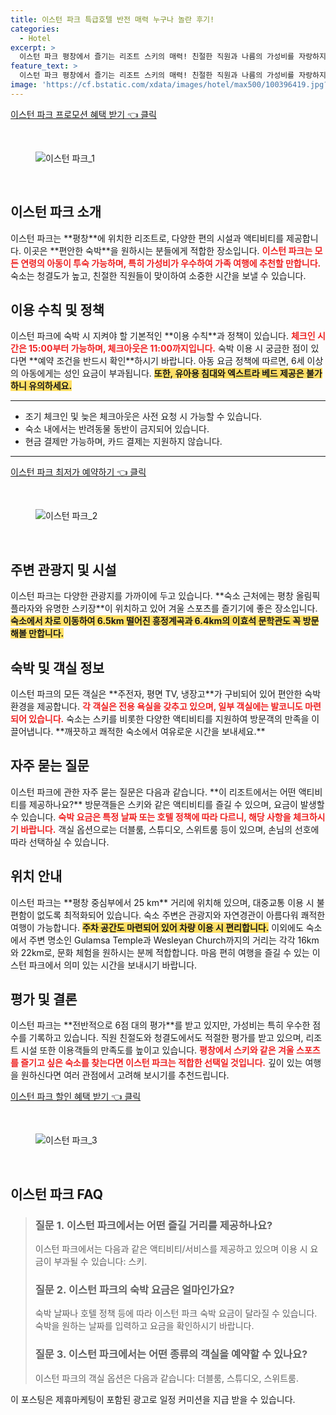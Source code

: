 ```yaml
---
title: 이스턴 파크 특급호텔 반전 매력 누구나 놀란 후기!
categories:
  - Hotel
excerpt: >
  이스턴 파크 평창에서 즐기는 리조트 스키의 매력! 친절한 직원과 나름의 가성비를 자랑하지만 높은 점수는 아닙니다. 스키와 자연을 동시에 만끽해보세요!
feature_text: >
  이스턴 파크 평창에서 즐기는 리조트 스키의 매력! 친절한 직원과 나름의 가성비를 자랑하지만 높은 점수는 아닙니다. 스키와 자연을 동시에 만끽해보세요!
image: 'https://cf.bstatic.com/xdata/images/hotel/max500/100396419.jpg?k=e5d59cd261796dc7f1906cac507b374ff7a825b614cda4bfb7bb8569727fa766&o=&hp=1'
---
```


<p><a class="modoo-button" href="https://tinyurl.com/246ygcp4" rel="nofollow noopener">이스턴 파크 프로모션 혜택 받기 👈 클릭</a></p><br/>
<figure class="image"><img alt="이스턴 파크_1" src="https://cf.bstatic.com/xdata/images/hotel/max1024x768/100396585.jpg?k=13081c405d1d943febb28cd18fcc02a240eedaf0d929c02e6aecfa330090d6da&amp;o=&amp;hp=1"/></figure><br/>

<h2 id="이스턴파크_소개">이스턴 파크 소개</h2>
<p>이스턴 파크는 **평창**에 위치한 리조트로, 다양한 편의 시설과 액티비티를 제공합니다. 이곳은 **편안한 숙박**을 원하시는 분들에게 적합한 장소입니다. <b><span style="color: #ee2323;">이스턴 파크는 모든 연령의 아동이 투숙 가능하며, 특히 가성비가 우수하여 가족 여행에 추천할 만합니다.</span></b> 숙소는 청결도가 높고, 친절한 직원들이 맞이하여 소중한 시간을 보낼 수 있습니다.</p>
<h2 id="이용수칙_및_정책">이용 수칙 및 정책</h2>
<p>이스턴 파크에 숙박 시 지켜야 할 기본적인 **이용 수칙**과 정책이 있습니다. <b><span style="color: #ee2323;">체크인 시간은 15:00부터 가능하며, 체크아웃은 11:00까지입니다.</span></b> 숙박 이용 시 궁금한 점이 있다면 **예약 조건을 반드시 확인**하시기 바랍니다. 아동 요금 정책에 따르면, 6세 이상의 아동에게는 성인 요금이 부과됩니다. <b><span style="background-color: #ffe066;">또한, 유아용 침대와 엑스트라 베드 제공은 불가하니 유의하세요.</span></b></p>
<hr/>
<ul>
<li>조기 체크인 및 늦은 체크아웃은 사전 요청 시 가능할 수 있습니다.</li>
<li>숙소 내에서는 반려동물 동반이 금지되어 있습니다.</li>
<li>현금 결제만 가능하며, 카드 결제는 지원하지 않습니다.</li>
</ul>
<hr/>
<p><a class="modoo-button" href="https://tinyurl.com/246ygcp4" rel="nofollow noopener">이스턴 파크 최저가 예약하기 👈 클릭</a></p><br/>
<figure class="image"><img alt="이스턴 파크_2" src="https://cf.bstatic.com/xdata/images/hotel/max500/100396419.jpg?k=e5d59cd261796dc7f1906cac507b374ff7a825b614cda4bfb7bb8569727fa766&amp;o=&amp;hp=1"/></figure><br/>
<h2 id="주변관광지_및_시설">주변 관광지 및 시설</h2>
<p>이스턴 파크는 다양한 관광지를 가까이에 두고 있습니다. **숙소 근처에는 평창 올림픽 플라자와 유명한 스키장**이 위치하고 있어 겨울 스포츠를 즐기기에 좋은 장소입니다. <b><span style="background-color: #ffe066;">숙소에서 차로 이동하여 6.5km 떨어진 흥정계곡과 6.4km의 이효석 문학관도 꼭 방문해볼 만합니다.</span></b></p>
<h2 id="숙박_및_객실정보">숙박 및 객실 정보</h2>
<p>이스턴 파크의 모든 객실은 **주전자, 평면 TV, 냉장고**가 구비되어 있어 편안한 숙박 환경을 제공합니다. <b><span style="color: #ee2323;">각 객실은 전용 욕실을 갖추고 있으며, 일부 객실에는 발코니도 마련되어 있습니다.</span></b> 숙소는 스키를 비롯한 다양한 액티비티를 지원하여 방문객의 만족을 이끌어냅니다. **깨끗하고 쾌적한 숙소에서 여유로운 시간을 보내세요.**</p>
<h2 id="자주묻는질문">자주 묻는 질문</h2>
<p>이스턴 파크에 관한 자주 묻는 질문은 다음과 같습니다. **이 리조트에서는 어떤 액티비티를 제공하나요?** 방문객들은 스키와 같은 액티비티를 즐길 수 있으며, 요금이 발생할 수 있습니다. <b><span style="color: #ee2323;">숙박 요금은 특정 날짜 또는 호텔 정책에 따라 다르니, 해당 사항을 체크하시기 바랍니다.</span></b> 객실 옵션으로는 더블룸, 스튜디오, 스위트룸 등이 있으며, 손님의 선호에 따라 선택하실 수 있습니다.</p>
<h2 id="위치_안내">위치 안내</h2>
<p>이스턴 파크는 **평창 중심부에서 25 km** 거리에 위치해 있으며, 대중교통 이용 시 불편함이 없도록 최적화되어 있습니다. 숙소 주변은 관광지와 자연경관이 아름다워 쾌적한 여행이 가능합니다. <b><span style="background-color: #ffe066;">주차 공간도 마련되어 있어 차량 이용 시 편리합니다.</span></b> 이외에도 숙소에서 주변 명소인 Gulamsa Temple과 Wesleyan Church까지의 거리는 각각 16km와 22km로, 문화 체험을 원하시는 분께 적합합니다. 마음 편히 여행을 즐길 수 있는 이스턴 파크에서 의미 있는 시간을 보내시기 바랍니다.</p>
<h2 id="평가_및_결론">평가 및 결론</h2>
<p>이스턴 파크는 **전반적으로 6점 대의 평가**를 받고 있지만, 가성비는 특히 우수한 점수를 기록하고 있습니다. 직원 친절도와 청결도에서도 적절한 평가를 받고 있으며, 리조트 시설 또한 이용객들의 만족도를 높이고 있습니다. <b><span style="color: #ee2323;">평창에서 스키와 같은 겨울 스포츠를 즐기고 싶은 숙소를 찾는다면 이스턴 파크는 적합한 선택일 것입니다.</span></b> 깊이 있는 여행을 원하신다면 여러 관점에서 고려해 보시기를 추천드립니다.</p>

<p><a class="modoo-button" href="https://tinyurl.com/246ygcp4" rel="nofollow noopener">이스턴 파크 할인 혜택 받기 👈 클릭</a></p><br>

<figure class="image"><img src="https://cf.bstatic.com/xdata/images/hotel/max500/100396334.jpg?k=ba463c618ed23d5fd039ed9b773c19871304e8fd8c928e2b5a3c6efe7926935f&o=&hp=1" alt="이스턴 파크_3"></figure><br>
<h2 id="이스턴 파크_FAQ">이스턴 파크 FAQ</h2>
<div itemscope="" itemtype="https://schema.org/FAQPage"> <blockquote> <div itemscope="" itemprop="mainEntity" itemtype="https://schema.org/Question"> <h3 id="질문_1" itemprop="name">질문 1. 이스턴 파크에서는 어떤 즐길 거리를 제공하나요?</h3> <div itemscope="" itemprop="acceptedAnswer" itemtype="https://schema.org/Answer"> <span itemprop="text"> <p>이스턴 파크에서는 다음과 같은 액티비티/서비스를 제공하고 있으며 이용 시 요금이 부과될 수 있습니다: 스키.</p> </span> </div> </div> <div itemscope="" itemprop="mainEntity" itemtype="https://schema.org/Question"> <h3 id="질문_2" itemprop="name">질문 2. 이스턴 파크의 숙박 요금은 얼마인가요?</h3> <div itemscope="" itemprop="acceptedAnswer" itemtype="https://schema.org/Answer"> <span itemprop="text"> <p>숙박 날짜나 호텔 정책 등에 따라 이스턴 파크 숙박 요금이 달라질 수 있습니다. 숙박을 원하는 날짜를 입력하고 요금을 확인하시기 바랍니다.</p> </span> </div> </div> <div itemscope="" itemprop="mainEntity" itemtype="https://schema.org/Question"> <h3 id="질문_3" itemprop="name">질문 3. 이스턴 파크에서는 어떤 종류의 객실을 예약할 수 있나요?</h3> <div itemscope="" itemprop="acceptedAnswer" itemtype="https://schema.org/Answer"> <span itemprop="text"> <p>이스턴 파크의 객실 옵션은 다음과 같습니다: 더블룸, 스튜디오, 스위트룸.</p> </span> </div> </div> </blockquote> </div><p>이 포스팅은 제휴마케팅이 포함된 광고로 일정 커미션을 지급 받을 수 있습니다.</p>

